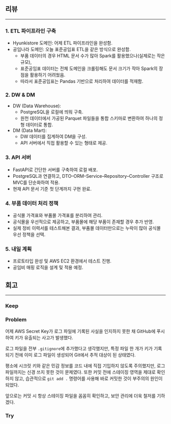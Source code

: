 ## 리뷰

---

### 1. ETL 파이프라인 구축

- Hyunkistore 도메인: 어제 ETL 파이프라인을 완성함.
- 공임나라 도메인: 오늘 표준공임표 ETL을 같은 방식으로 완성함.
    - 부품 데이터의 경우 HTML 문서 수가 많아 Spark를 활용했으나(실제로는 작은 규모),
    - 표준공임표 데이터는 전체 도메인을 크롤링해도 문서 크기가 작아 Spark의 장점을 활용하기 어려웠음.
    - 따라서 표준공임표는 Pandas 기반으로 처리하여 데이터를 적재함.

### 2. DW & DM

- DW (Data Warehouse):
    - PostgreSQL을 로컬에 띄워 구축.
    - 원천 데이터에서 가공된 Parquet 파일들을 통합 스키마로 변환하여 하나의 정형 데이터로 통합.
- DM (Data Mart):
    - DW 데이터를 집계하여 DM을 구성.
    - API 서버에서 직접 활용할 수 있는 형태로 제공.

### 3. API 서버

- FastAPI로 간단한 서버를 구축하여 로컬 배포.
- PostgreSQL과 연결하고, DTO–ORM–Service–Repository–Controller 구조로 MVC를 단순화하여 적용.
- 현재 API 문서 기준 첫 단계까지 구현 완료.

### 4. 부품 데이터 처리 정책

- 공식몰 가격표와 부품몰 가격표를 분리하여 관리.
- 공식몰을 우선적으로 제공하고, 부품몰에 해당 부품이 존재할 경우 추가 반영.
- 실제 정비 이력서를 테스트해본 결과, 부품몰 데이터만으로는 누락이 많아 공식몰 우선 정책을 선택.

### 5. 내일 계획

- 프로토타입 완성 및 AWS EC2 환경에서 테스트 진행.
- 공임비 매핑 로직을 설계 및 적용 예정.

## 회고

---

### Keep

### Problem

어제 AWS Secret Key가 로그 파일에 기록된 사실을 인지하지 못한 채 GitHub에 푸시하여 키가 유출되는 사고가 발생했다.

로그 파일을 전부 `.gitignore`에 추가했다고 생각했지만, 특정 파일 한 개가 키가 기록되기 전에 이미 로그 파일이 생성되어 Git에서 추적 대상이 된 상태였다.

평소에 시크릿 키와 같은 민감 정보를 코드 내에 직접 기입하지 않도록 주의했지만, 로그 파일까지는 신경 쓰지 못한 것이 문제였다. 또한 커밋 전에 스테이징 영역을 제대로 확인하지 않고, 습관적으로 `git add .` 명령어를 사용해 바로 커밋한 것이 부주의의 원인이 되었다.

앞으로는 커밋 시 항상 스테이징 파일을 꼼꼼히 확인하고, 보안 관리에 더욱 철저를 기하겠다.

### Try
